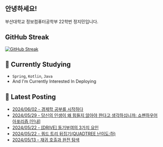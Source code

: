
## 안녕하세요!
부산대학교 정보컴퓨터공학부 22학번 정지민입니다.

## GitHub Streak
[![GitHub Streak](https://streak-stats.demolab.com?user=Stopmin&theme=onedark-duo)](https://git.io/streak-stats)

## 📎 Currently Studying
- `Spring`, `Kotlin`, `Java`
- And I'm Currently Interested In Deploying

## 📝 Latest Posting
- [2024/06/02 - 경제학 공부를 시작하다](https://stopmin.tistory.com/entry/%EA%B2%BD%EC%A0%9C%ED%95%99-%EA%B3%B5%EB%B6%80%EB%A5%BC-%EC%8B%9C%EC%9E%91%ED%95%98%EB%8B%A4)  
- [2024/05/29 - 당신의 인생이 왜 힘들지 않아야 한다고 생각하십니까: 쇼펜하우어 아포리즘 [인내]](https://stopmin.tistory.com/entry/%EB%8B%B9%EC%8B%A0%EC%9D%98-%EC%9D%B8%EC%83%9D%EC%9D%B4-%EC%99%9C-%ED%9E%98%EB%93%A4%EC%A7%80-%EC%95%8A%EC%95%84%EC%95%BC-%ED%95%9C%EB%8B%A4%EA%B3%A0-%EC%83%9D%EA%B0%81%ED%95%98%EC%8B%AD%EB%8B%88%EA%B9%8C-%EC%87%BC%ED%8E%9C%ED%95%98%EC%9A%B0%EC%96%B4-%EC%95%84%ED%8F%AC%EB%A6%AC%EC%A6%98-%EC%9D%B8%EB%82%B4)  
- [2024/05/22 - [DRIVE]  동기부여의 3가지 요인](https://stopmin.tistory.com/entry/DRIVE-%EB%8F%99%EA%B8%B0%EB%B6%80%EC%97%AC%EC%9D%98-3%EA%B0%80%EC%A7%80-%EC%9A%94%EC%9D%B8)  
- [2024/05/22 - 쿼드 트리 뒤집기(QUADTREE 난이도:하)](https://stopmin.tistory.com/entry/%EC%BF%BC%EB%93%9C-%ED%8A%B8%EB%A6%AC-%EB%92%A4%EC%A7%91%EA%B8%B0QUARDTREE-%EB%82%9C%EC%9D%B4%EB%8F%84%ED%95%98)  
- [2024/05/13 - 재귀 호출과 완전 탐색](https://stopmin.tistory.com/entry/%EC%9E%AC%EA%B7%80-%ED%98%B8%EC%B6%9C%EA%B3%BC-%EC%99%84%EC%A0%84-%ED%83%90%EC%83%89)  
